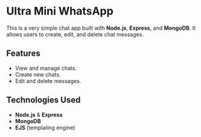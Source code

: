 # Ultra Mini WhatsApp

This is a very simple chat app built with **Node.js**, **Express**, and **MongoDB**. It allows users to create, edit, and delete chat messages.

## Features
- View and manage chats.
- Create new chats.
- Edit and delete messages.

## Technologies Used
- **Node.js** & **Express**
- **MongoDB**
- **EJS** (templating engine)


